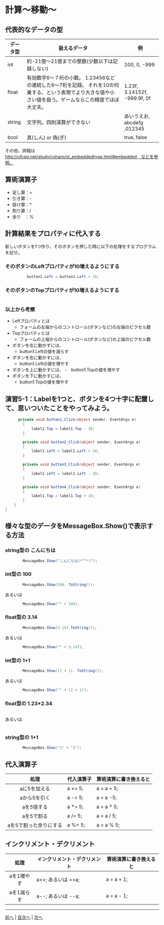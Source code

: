 # 計算～移動～

## 代表的なデータの型
|データ型|扱えるデータ|例|
|-------|-----------|--|
|int    | 約-21億～21億までの整数(少数以下は記録しない)|100, 0, -999|
|float  | 有効数字6～７桁の小数。 1.23456などの連続した6～7桁を記録。 それを10の何乗する、という表現でより大きな値や小さい値を扱う。ゲームならこの精度でほぼ大丈夫。|1.23f, 3.14152f, -999.9f, 0f|
|string | 文字列。四則演算ができない| あいうえお, abcdefg ,012345 |
|bool   | 真(しん) or 偽(ぎ)| true, false|

その他、詳細は http://ufcpp.net/study/csharp/st_embeddedtype.html#embedded　などを参照。

## 算術演算子
- 足し算：+
- 引き算：-
- 掛け算：*
- 割り算：/
- 余り　：%

## 計算結果をプロパティに代入する
新しいボタンを1つ作り、そのボタンを押した時に以下の処理をするプログラムを記せ。

### そのボタンのLeftプロパティが10増えるようにする
```cs
          button1.Left = button1.Left + 10;
```

### そのボタンのTopプロパティが10増えるようにする
```cs

```

### 以上から考察
- Leftプロパティとは
  - フォームの左端からのコントロール(ボタンなど)の左端のピクセル数
- Topプロパティとは
  - フォームの上端からのコントロール(ボタンなど)の上端のピクセル数
- ボタンを左に動かすには、
  - button1.Leftの値を減らす
- ボタンを右に動かすには、
  - button1.Leftの値を増やす
- ボタンを上に動かすには、
  -　button1.Topの値を増やす
- ボタンを下に動かすには、
  - button1.Topの値を増やす

## 演習5-1：Labelを1つと、ボタンを4つ十字に配置して、思いついたことをやってみよう。

```cs
      private void button1_Click(object sender, EventArgs e)
        {
            label1.Top = label1.Top - 10;
        }

        private void button2_Click(object sender, EventArgs e)
        {
            label1.Left = label1.Left + 10;
        }

        private void button3_Click(object sender, EventArgs e)
        {
            label1.Left = label1.Left - 10;
        }

        private void button4_Click(object sender, EventArgs e)
        {
            label1.Top = label1.Top + 10;
        }
    }
}
```

## 様々な型のデータをMessageBox.Show()で表示する方法
### string型の こんにちは
```cs
        MessageBox.Show("こんにちは(*^^*)");
```

### int型の 100
```cs
        MessageBox.Show(100. ToString());
```

あるいは

```cs
        MessageBox.Show("" + 100);
```

### float型の 3.14
```cs
        MessageBox.Show(3.14f.ToString());
```

あるいは

```cs
        MessageBox.Show("" + 3.14f);
```

### int型の 1+1
```cs
        MessageBox.Show((1 + 1). ToString());
```

あるいは

```cs
        MessageBox.Show("" + (1 + 1));
```

### float型の 1.23*2.34
```cs

```

あるいは

```cs

```

### string型の 1+1
```cs
        MessageBox.Show("1" + "1");
```

## 代入演算子
|処理                   |代入演算子|算術演算に書き換えると|
|:---------------------:|---------|-------------------|
|aに5を加える            | a += 5;| a = a + 5;|
|aから5を引く           | a -= 5;| a = a -5;|
|aを5倍する             | a *= 5;| a = a * 5;|
|aを5で割る             | a /= 5;| a = a / 5;|
|aを5で割った余りにする   | a %= 5;| a = a % 5;|

## インクリメント・デクリメント
|処理      |インクリメント・デクリメント|算術演算に書き換えると|
|:-------:|--------------------------|----------------------|
|aを1増やす| a++; あるいは ++a;| a = a + 1;|		
|aを1減らす| a--; あるいは --a;| a = a - 1;|

---

[前へ](04.md) | [目次へ](README.md#%E7%9B%AE%E6%AC%A1) | [次へ](06.md)
